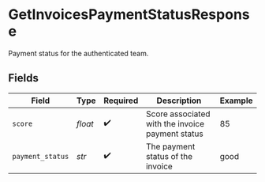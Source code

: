 # GetInvoicesPaymentStatusResponse

Payment status for the authenticated team.


## Fields

| Field                                            | Type                                             | Required                                         | Description                                      | Example                                          |
| ------------------------------------------------ | ------------------------------------------------ | ------------------------------------------------ | ------------------------------------------------ | ------------------------------------------------ |
| `score`                                          | *float*                                          | :heavy_check_mark:                               | Score associated with the invoice payment status | 85                                               |
| `payment_status`                                 | *str*                                            | :heavy_check_mark:                               | The payment status of the invoice                | good                                             |